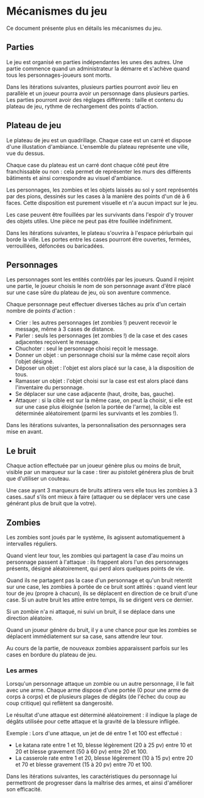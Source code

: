 # Mécanismes du jeu

Ce document présente plus en détails les mécanismes du jeu.


## Parties

Le jeu est organisé en parties indépendantes les unes des autres. Une partie commence quand un administrateur la démarre et s'achève quand tous les personnages-joueurs sont morts.


Dans les itérations suivantes, plusieurs parties pourront avoir lieu en parallèle et un joueur pourra avoir un personnage dans plusieurs parties. Les parties pourront avoir des réglages différents : taille et contenu du plateau de jeu, rythme de rechargement des points d'action.



## Plateau de jeu

Le plateau de jeu est un quadrillage. Chaque case est un carré et dispose d'une illustation d'ambiance. L'ensemble du plateau représente une ville, vue du dessus.

Chaque case du plateau est un carré dont chaque côté peut être franchissable ou non : cela permet de représenter les murs des différents bâtiments et ainsi correspondre au visuel d'ambiance.

Les personnages, les zombies et les objets laissés au sol y sont représentés par des pions, dessinés sur les cases à la manière des points d'un dé à 6 faces. Cette disposition est purement visuelle et n'a aucun impact sur le jeu.

Les case peuvent être fouillées par les survivants dans l'espoir d'y trouver des objets utiles. Une pièce ne peut pas être fouillée indéfiniment.


Dans les itérations suivantes, le plateau s'ouvrira à l'espace périurbain qui borde la ville. Les portes entre les cases pourront être ouvertes, fermées, verrouillées, défoncées ou baricadées.



## Personnages

Les personnages sont les entités contrôlés par les joueurs. Quand il rejoint une partie, le joueur choisis le nom de son personnage avant d'être placé sur une case sûre du plateau de jeu, où son aventure commence.

Chaque personnage peut effectuer diverses tâches au prix d'un certain nombre de points d'action :

- Crier : les autres personnages (et zombies !) peuvent recevoir le message, même à 3 cases de distance.
- Parler : seuls les personnages (et zombies !) de la case et des cases adjacentes reçoivent le message.
- Chuchoter : seul le personnage choisi reçoit le message.
- Donner un objet : un personnage choisi sur la même case reçoit alors l'objet désigné.
- Déposer un objet : l'objet est alors placé sur la case, à la disposition de tous.
- Ramasser un objet : l'objet choisi sur la case est est alors placé dans l'inventaire du personnage.
- Se déplacer sur une case adjacente (haut, droite, bas, gauche).
- Attaquer : si la cible est sur la même case, on peut la choisir, si elle est sur une case plus éloignée (selon la portée de l'arme), la cible est déterminée aléatoirement (parmi les survivants et les zombies !).


Dans les itérations suivantes, la personnalisation des personnages sera mise en avant.

## Le bruit

Chaque action effectuée par un joueur génère plus ou moins de bruit, visible par un marqueur sur la case : tirer au pistolet générera plus de bruit que d'utiliser un couteau.

Une case ayant 3 marqueurs de bruits attirera vers elle tous les zombies à 3 cases..sauf s'ils ont mieux à faire (attaquer ou se déplacer vers une case générant plus de bruit que la votre).

## Zombies

Les zombies sont joués par le système, ils agissent automatiquement à intervalles réguliers.

Quand vient leur tour, les zombies qui partagent la case d'au moins un personnage passent à l'attaque : ils frappent alors l'un des personnages présents, désigné aléatoirement, qui perd alors quelques points de vie.

Quand ils ne partagent pas la case d'un personnage et qu'un bruit retentit sur une case, les zombies à portée de ce bruit sont attirés : quand vient leur tour de jeu (propre à chacun), ils se déplacent en direction de ce bruit d'une case. Si un autre bruit les attire entre temps, ils se dirigent vers ce dernier.

Si un zombie n'a ni attaqué, ni suivi un bruit, il se déplace dans une direction aléatoire.

Quand un joueur génère du bruit, il y a une chance pour que les zombies se déplacent immédiatement sur sa case, sans attendre leur tour.

Au cours de la partie, de nouveaux zombies apparaissent parfois sur les cases en bordure du plateau de jeu.


### Les armes

Lorsqu'un personnage attaque un zombie ou un autre personnage, il le fait avec une arme. Chaque arme dispose d'une portée (0 pour une arme de corps à corps) et de plusieurs plages de dégâts (de l'échec du coup au coup critique) qui reflètent sa dangerosité.

Le résultat d'une attaque est déterminé aléatoirement : il indique la plage de dégâts utilisée pour cette attaque et la gravité de la blessure infligée.

Exemple :
Lors d'une attaque, un jet de dé entre 1 et 100 est effectué :

- Le katana rate entre 1 et 10, blesse légèrement (20 à 25 pv) entre 10 et 20 et blesse gravement (50 à 60 pv) entre 20 et 100.
- La casserole rate entre 1 et 20, blesse légèrement (10 à 15 pv) entre 20 et 70 et blesse gravement (15 à 20 pv) entre 70 et 100.


Dans les itérations suivantes, les caractéristiques du personnage lui permettront de progresser dans la maîtrise des armes, et ainsi d'améliorer son efficacité.
